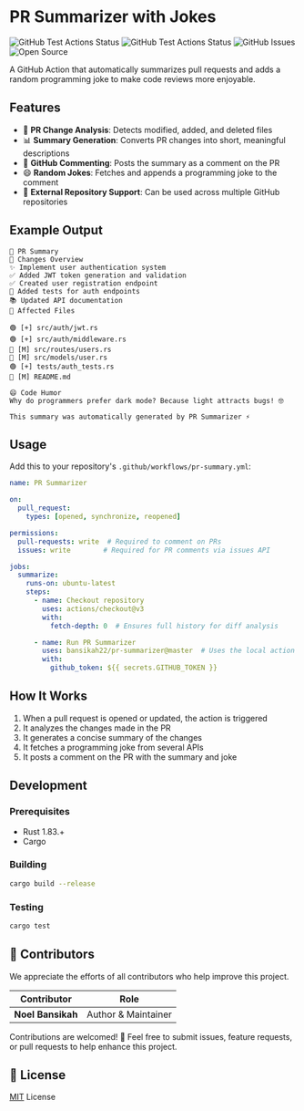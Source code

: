 # PR Summarizer with Jokes

![GitHub Test Actions Status](https://github.com/bansikah22/pr-summarizer/actions/workflows/test.yml/badge.svg)
![GitHub Test Actions Status](https://github.com/bansikah22/pr-summarizer/actions/workflows/release.yml/badge.svg)
![GitHub Issues](https://img.shields.io/github/issues/bansikah22/pr-summarizer?color=red)
![Open Source](https://img.shields.io/github/license/bansikah22/pr-summarizer?color=green)

A GitHub Action that automatically summarizes pull requests and adds a random programming joke to make code reviews more enjoyable.

## Features

- 📝 **PR Change Analysis**: Detects modified, added, and deleted files
- 📊 **Summary Generation**: Converts PR changes into short, meaningful descriptions
- 💬 **GitHub Commenting**: Posts the summary as a comment on the PR
- 😄 **Random Jokes**: Fetches and appends a programming joke to the comment
- 🔄 **External Repository Support**: Can be used across multiple GitHub repositories

## Example Output

```
🚀 PR Summary
📝 Changes Overview
✨ Implement user authentication system
✅ Added JWT token generation and validation
✅ Created user registration endpoint
🧪 Added tests for auth endpoints
📚 Updated API documentation
📂 Affected Files

🟢 [+] src/auth/jwt.rs
🟢 [+] src/auth/middleware.rs
🔵 [M] src/routes/users.rs
🔵 [M] src/models/user.rs
🟢 [+] tests/auth_tests.rs
🔵 [M] README.md

😄 Code Humor
Why do programmers prefer dark mode? Because light attracts bugs! 🤓

This summary was automatically generated by PR Summarizer ⚡
```

## Usage

Add this to your repository's `.github/workflows/pr-summary.yml`:

```yaml
name: PR Summarizer

on:
  pull_request:
    types: [opened, synchronize, reopened]

permissions:
  pull-requests: write  # Required to comment on PRs
  issues: write        # Required for PR comments via issues API

jobs:
  summarize:
    runs-on: ubuntu-latest
    steps:
      - name: Checkout repository
        uses: actions/checkout@v3
        with:
          fetch-depth: 0  # Ensures full history for diff analysis

      - name: Run PR Summarizer
        uses: bansikah22/pr-summarizer@master  # Uses the local action in your repository
        with:
          github_token: ${{ secrets.GITHUB_TOKEN }}
```

## How It Works

1. When a pull request is opened or updated, the action is triggered
2. It analyzes the changes made in the PR
3. It generates a concise summary of the changes
4. It fetches a programming joke from several APIs
5. It posts a comment on the PR with the summary and joke

## Development

### Prerequisites

- Rust 1.83.+
- Cargo

### Building

```bash
cargo build --release
```

### Testing

```bash
cargo test
```
## 🤝 Contributors

We appreciate the efforts of all contributors who help improve this project. 

| Contributor        | Role                         |
|-------------------|-----------------------------|
| **Noel Bansikah** | Author & Maintainer         |

Contributions are welcomed! 🎉 Feel free to submit issues, feature requests, or pull requests to help enhance this project.

## 📜 License

[MIT](./LICENSE) License
